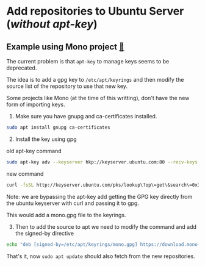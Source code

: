 # Add repositories to Ubuntu Server (_without apt-key_)


## Example using Mono project [🔗](https://www.mono-project.com)

The current problem is that `apt-key` to manage keys seems to be deprecated.

The idea is to add a gpg key to `/etc/apt/keyrings` and then modify the source list of the repository to use that new key.

Some projects like Mono (at the time of this writting), don't have the new form of importing keys.

1. Make sure you have gnupg and ca-certificates installed.
```bash
sudo apt install gnupg ca-certificates
```

2. Install the key using gpg

old apt-key command
```bash
sudo apt-key adv --keyserver hkp://keyserver.ubuntu.com:80 --recv-keys 3FA7E0328081BFF6A14DA29AA6A19B38D3D831EF
```
new command
```bash
curl -fsSL http://keyserver.ubuntu.com/pks/lookup\?op\=get\&search\=0x3fa7e0328081bff6a14da29aa6a19b38d3d831ef | sudo gpg --dearmor -o /etc/apt/keyrings/mono.gpg
```
Note: we are bypassing the apt-key add getting the GPG key directly from the ubuntu keyserver with curl and passing it to gpg.

This would add a mono.gpg file to the keyrings.

3. Then to add the source to apt we need to modify the command and add the signed-by directive
```bash
echo "deb [signed-by=/etc/apt/keyrings/mono.gpg] https://download.mono-project.com/repo/ubuntu stable-focal main" | sudo tee /etc/apt/sources.list.d/mono-official-stable.list
```

That's it, now `sudo apt update` should also fetch from the new repositories.